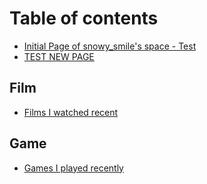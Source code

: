 # Table of contents

* [Initial Page of snowy\_smile's space - Test](README.md)
* [TEST NEW PAGE](test-new-page.md)

## Film

* [Films I watched recent](film/recently.md)

## Game

* [Games I played recently](game/recently.md)

